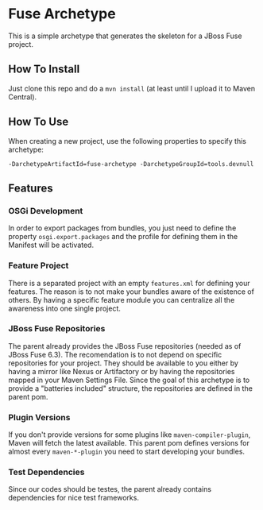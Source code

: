 # Fuse Archetype

This is a simple archetype that generates the skeleton for a JBoss Fuse project.

## How To Install

Just clone this repo and do a `mvn install` (at least until I upload it to Maven Central).

## How To Use

When creating a new project, use the following properties to specify this archetype:

`-DarchetypeArtifactId=fuse-archetype -DarchetypeGroupId=tools.devnull`

## Features

### OSGi Development

In order to export packages from bundles, you just need to define the property `osgi.export.packages`
and the profile for defining them in the Manifest will be activated.

### Feature Project

There is a separated project with an empty `features.xml` for defining your features. The reason is
to not make your bundles aware of the existence of others. By having a specific feature module you
can centralize all the awareness into one single project.

### JBoss Fuse Repositories

The parent already provides the JBoss Fuse repositories (needed as of JBoss Fuse 6.3). The recomendation
is to not depend on specific repositories for your project. They should be available to you either
by having a mirror like Nexus or Artifactory or by having the repositories mapped in your Maven
Settings File. Since the goal of this archetype is to provide a "batteries included" structure, the
repositories are defined in the parent pom.

### Plugin Versions

If you don't provide versions for some plugins like `maven-compiler-plugin`, Maven will fetch the
latest available. This parent pom defines versions for almost every `maven-*-plugin` you need to
start developing your bundles.

### Test Dependencies

Since our codes should be testes, the parent already contains dependencies for nice test frameworks.
